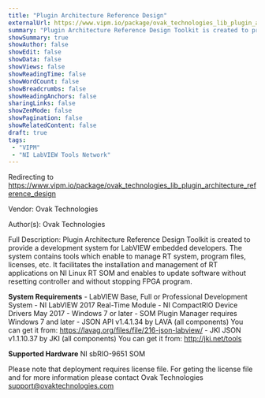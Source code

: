 ```yaml
---
title: "Plugin Architecture Reference Design"
externalUrl: https://www.vipm.io/package/ovak_technologies_lib_plugin_architecture_reference_design
summary: "Plugin Architecture Reference Design Toolkit is created to provide a development system for LabVIEW embedded developers."
showSummary: true
showAuthor: false
showEdit: false
showData: false
showViews: false
showReadingTime: false
showWordCount: false
showBreadcrumbs: false
showHeadingAnchors: false
sharingLinks: false
showZenMode: false
showPagination: false
showRelatedContent: false
draft: true
tags:
 - "VIPM"
 - "NI LabVIEW Tools Network"
---
```


Redirecting to https://www.vipm.io/package/ovak_technologies_lib_plugin_architecture_reference_design

Vendor: Ovak Technologies

Author(s): Ovak Technologies
 
Full Description:
Plugin Architecture Reference Design Toolkit is created to provide a development system for LabVIEW embedded developers. The system contains tools which enable to manage RT system, program files, licenses, etc. It facilitates the installation and management of RT applications on NI Linux RT SOM and enables to update software without resetting controller and without stopping FPGA program.

**System Requirements**
     - LabVIEW Base, Full or Professional Development System
     - NI LabVIEW 2017 Real-Time Module
     - NI CompactRIO Device Drivers May 2017
     - Windows 7 or later 
     - SOM Plugin Manager requires Windows 7 and later
     - JSON API v1.4.1.34 by LAVA (all components)
          You can get it from: https://lavag.org/files/file/216-json-labview/
     - JKI JSON v1.1.10.37 by JKI (all components)
          You can get it from: http://jki.net/tools

**Supported Hardware**
     NI sbRIO-9651 SOM

Please note that deployment requires license file. For geting the license file and for more information please contact Ovak Technologies
support@ovaktechnologies.com